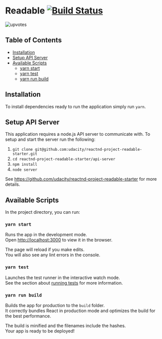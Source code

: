 # Readable [![Build Status](https://travis-ci.org/unkillbob/reactnd-readable.svg?branch=master)](https://travis-ci.org/unkillbob/reactnd-readable)

![upvotes](https://media.giphy.com/media/SBoV0Vc3Wk17G/giphy.gif)

## Table of Contents

- [Installation](#installation)
- [Setup API Server](#setup-api-server)
- [Available Scripts](#available-scripts)
  - [yarn start](#yarn-start)
  - [yarn test](#yarn-test)
  - [yarn run build](#yarn-run-build)

## Installation

To install dependencies ready to run the application simply run `yarn`.

## Setup API Server

This application requires a node.js API server to communicate with. To setup and start the server run the following:

1. `git clone git@github.com:udacity/reactnd-project-readable-starter.git`
1. `cd reactnd-project-readable-starter/api-server`
1. `npm install`
1. `node server`

See https://github.com/udacity/reactnd-project-readable-starter for more details.

## Available Scripts

In the project directory, you can run:

### `yarn start`

Runs the app in the development mode.<br>
Open [http://localhost:3000](http://localhost:3000) to view it in the browser.

The page will reload if you make edits.<br>
You will also see any lint errors in the console.

### `yarn test`

Launches the test runner in the interactive watch mode.<br>
See the section about [running tests](#running-tests) for more information.

### `yarn run build`

Builds the app for production to the `build` folder.<br>
It correctly bundles React in production mode and optimizes the build for the best performance.

The build is minified and the filenames include the hashes.<br>
Your app is ready to be deployed!

